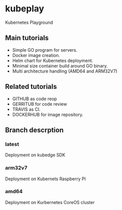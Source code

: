 # kubeplay

Kubernetes Playground

## Main tutorials

- Simple GO program for servers.
- Docker image creation.
- Helm chart for Kubernetes deployment.
- Minimal size container build around GO binary.
- Multi architecture handling (AMD64 and ARM32V7)

## Related tutorials

- GITHUB as code reop
- GERRITUB for code review
- TRAVIS as CI.
- DOCKERHUB  for image repository.

## Branch descrption

### latest

Deployment on kubedge SDK 

### arm32v7

Deployment on Kubernets Raspberry PI 

### amd64

Deployment on Kurbernetes CoreOS cluster
